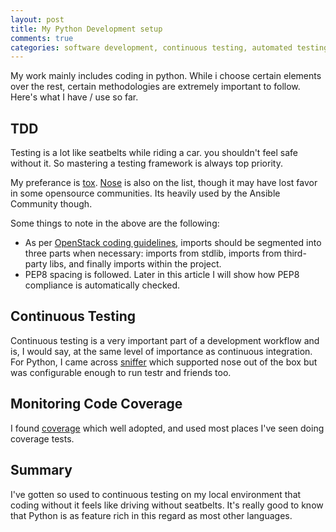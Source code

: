 ```yaml
---
layout: post
title: My Python Development setup
comments: true
categories: software development, continuous testing, automated testing, code coverage, agile, tdd, bdd, python
---
```


My work mainly includes coding in python.
While i choose certain elements over the rest, certain methodologies are extremely important to follow.
Here's what I have / use so far.

## TDD
Testing is a lot like seatbelts while riding a car.
you shouldn't feel safe without it.
So mastering a testing framework is always top priority.

My preferance is [tox](https://tox.readthedocs.io/en/latest/).
[Nose](https://nose.readthedocs.org/en/latest/) is also on the list, though it may have lost favor in some opensource communities. Its heavily used by the Ansible Community though.

Some things to note in the above are the following:

* As per [OpenStack coding guidelines](http://docs.openstack.org/developer/hacking/), imports should be segmented into three parts when necessary: imports from stdlib, imports from third-party libs, and finally imports within the project.
* PEP8 spacing is followed. Later in this article I will show how PEP8 compliance is automatically checked.

## Continuous Testing

Continuous testing is a very important part of a development workflow and is, I would say, at the same level of importance as continuous integration.
For Python, I came across [sniffer](https://pypi.python.org/pypi/sniffer) which supported nose out of the box but was configurable enough to run testr and friends too.

## Monitoring Code Coverage

I found [coverage](https://pypi.python.org/pypi/coverage) which well adopted, and used most places I've seen doing coverage tests.

## Summary

I've gotten so used to continuous testing on my local environment that coding without it feels like driving without seatbelts.
It's really good to know that Python is as feature rich in this regard as most other languages.
